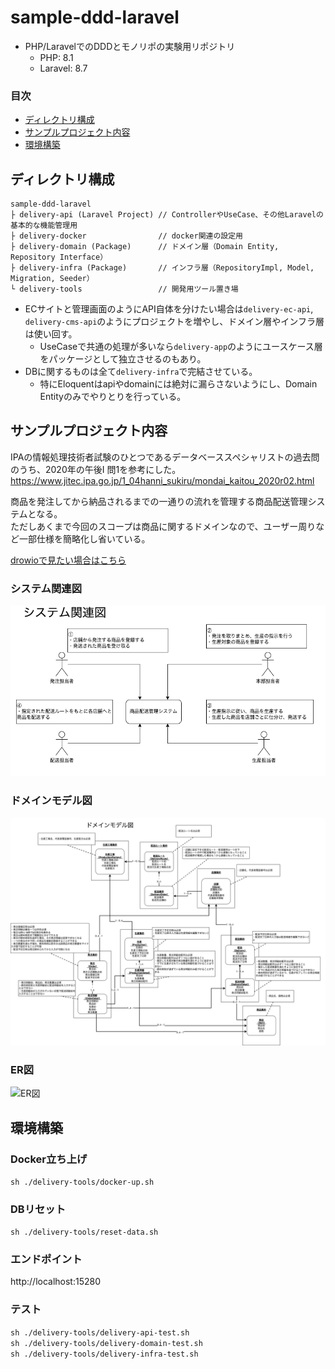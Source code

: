 # sample-ddd-laravel

* PHP/LaravelでのDDDとモノリポの実験用リポジトリ
  * PHP: 8.1
  * Laravel: 8.7

### 目次
- [ディレクトリ構成](#ディレクトリ構成)
- [サンプルプロジェクト内容](#サンプルプロジェクト内容)
- [環境構築](#環境構築)

## ディレクトリ構成

```
sample-ddd-laravel
├ delivery-api (Laravel Project) // ControllerやUseCase、その他Laravelの基本的な機能管理用
├ delivery-docker                // docker関連の設定用
├ delivery-domain (Package)      // ドメイン層（Domain Entity, Repository Interface）
├ delivery-infra (Package)       // インフラ層（RepositoryImpl, Model, Migration, Seeder）
└ delivery-tools                 // 開発用ツール置き場
```

* ECサイトと管理画面のようにAPI自体を分けたい場合は`delivery-ec-api`, `delivery-cms-api`のようにプロジェクトを増やし、ドメイン層やインフラ層は使い回す。
  * UseCaseで共通の処理が多いなら`delivery-app`のようにユースケース層をパッケージとして独立させるのもあり。
* DBに関するものは全て`delivery-infra`で完結させている。
  * 特にEloquentはapiやdomainには絶対に漏らさないようにし、Domain Entityのみでやりとりを行っている。

## サンプルプロジェクト内容

IPAの情報処理技術者試験のひとつであるデータベーススペシャリストの過去問のうち、2020年の午後Ⅰ 問1を参考にした。
https://www.jitec.ipa.go.jp/1_04hanni_sukiru/mondai_kaitou_2020r02.html

商品を発注してから納品されるまでの一通りの流れを管理する商品配送管理システムとなる。  
ただしあくまで今回のスコープは商品に関するドメインなので、ユーザー周りなど一部仕様を簡略化し省いている。

[drowioで見たい場合はこちら](https://drive.google.com/file/d/1cHRGPJn6886WOA2PSXlC8JonNy_OsSJ7/view?usp=sharing)

### システム関連図
![システム関連図](./docs/images/システム関連図.png)

### ドメインモデル図
![ドメインモデル図](./docs/images/ドメインモデル図.png)

### ER図
![ER図](./docs/images/ER図.png)

## 環境構築

### Docker立ち上げ
`sh ./delivery-tools/docker-up.sh`

### DBリセット
`sh ./delivery-tools/reset-data.sh`

### エンドポイント
http://localhost:15280

### テスト
`sh ./delivery-tools/delivery-api-test.sh`  
`sh ./delivery-tools/delivery-domain-test.sh`  
`sh ./delivery-tools/delivery-infra-test.sh`

